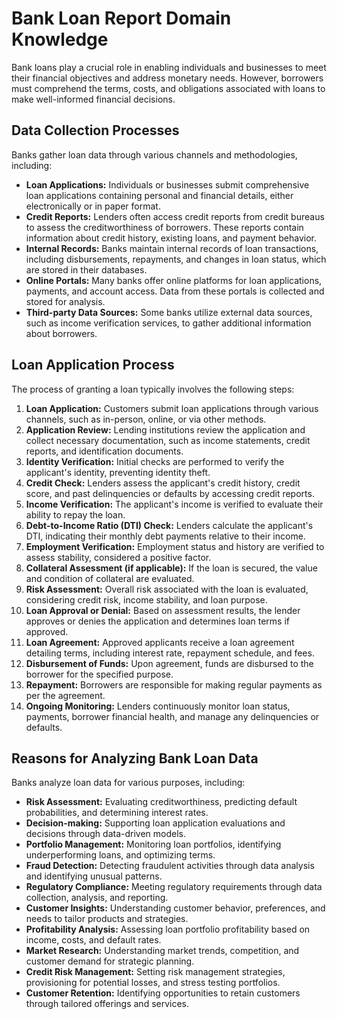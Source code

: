# Bank Loan Report Domain Knowledge

Bank loans play a crucial role in enabling individuals and businesses to meet their financial objectives and address monetary needs. However, borrowers must comprehend the terms, costs, and obligations associated with loans to make well-informed financial decisions.

## Data Collection Processes

Banks gather loan data through various channels and methodologies, including:

- **Loan Applications:** Individuals or businesses submit comprehensive loan applications containing personal and financial details, either electronically or in paper format.
- **Credit Reports:** Lenders often access credit reports from credit bureaus to assess the creditworthiness of borrowers. These reports contain information about credit history, existing loans, and payment behavior.
- **Internal Records:** Banks maintain internal records of loan transactions, including disbursements, repayments, and changes in loan status, which are stored in their databases.
- **Online Portals:** Many banks offer online platforms for loan applications, payments, and account access. Data from these portals is collected and stored for analysis.
- **Third-party Data Sources:** Some banks utilize external data sources, such as income verification services, to gather additional information about borrowers.

## Loan Application Process

The process of granting a loan typically involves the following steps:

1. **Loan Application:** Customers submit loan applications through various channels, such as in-person, online, or via other methods.
2. **Application Review:** Lending institutions review the application and collect necessary documentation, such as income statements, credit reports, and identification documents.
3. **Identity Verification:** Initial checks are performed to verify the applicant's identity, preventing identity theft.
4. **Credit Check:** Lenders assess the applicant's credit history, credit score, and past delinquencies or defaults by accessing credit reports.
5. **Income Verification:** The applicant's income is verified to evaluate their ability to repay the loan.
6. **Debt-to-Income Ratio (DTI) Check:** Lenders calculate the applicant's DTI, indicating their monthly debt payments relative to their income.
7. **Employment Verification:** Employment status and history are verified to assess stability, considered a positive factor.
8. **Collateral Assessment (if applicable):** If the loan is secured, the value and condition of collateral are evaluated.
9. **Risk Assessment:** Overall risk associated with the loan is evaluated, considering credit risk, income stability, and loan purpose.
10. **Loan Approval or Denial:** Based on assessment results, the lender approves or denies the application and determines loan terms if approved.
11. **Loan Agreement:** Approved applicants receive a loan agreement detailing terms, including interest rate, repayment schedule, and fees.
12. **Disbursement of Funds:** Upon agreement, funds are disbursed to the borrower for the specified purpose.
13. **Repayment:** Borrowers are responsible for making regular payments as per the agreement.
14. **Ongoing Monitoring:** Lenders continuously monitor loan status, payments, borrower financial health, and manage any delinquencies or defaults.

## Reasons for Analyzing Bank Loan Data

Banks analyze loan data for various purposes, including:

- **Risk Assessment:** Evaluating creditworthiness, predicting default probabilities, and determining interest rates.
- **Decision-making:** Supporting loan application evaluations and decisions through data-driven models.
- **Portfolio Management:** Monitoring loan portfolios, identifying underperforming loans, and optimizing terms.
- **Fraud Detection:** Detecting fraudulent activities through data analysis and identifying unusual patterns.
- **Regulatory Compliance:** Meeting regulatory requirements through data collection, analysis, and reporting.
- **Customer Insights:** Understanding customer behavior, preferences, and needs to tailor products and strategies.
- **Profitability Analysis:** Assessing loan portfolio profitability based on income, costs, and default rates.
- **Market Research:** Understanding market trends, competition, and customer demand for strategic planning.
- **Credit Risk Management:** Setting risk management strategies, provisioning for potential losses, and stress testing portfolios.
- **Customer Retention:** Identifying opportunities to retain customers through tailored offerings and services.
